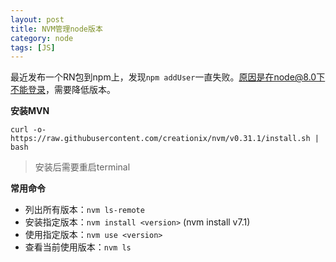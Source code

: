 ```yaml
---
layout: post
title: NVM管理node版本
category: node
tags: [JS]
---
```


最近发布一个RN包到npm上，发现`npm addUser`一直失败。原因是在node@8.0下不能登录，需要降低版本。

**安装MVN**

~~~
curl -o- https://raw.githubusercontent.com/creationix/nvm/v0.31.1/install.sh | bash
~~~

> 安装后需要重启terminal

**常用命令**

* 列出所有版本：`nvm ls-remote`
* 安装指定版本：`nvm install <version>` (nvm install v7.1)
* 使用指定版本：`nvm use <version>`
* 查看当前使用版本：`nvm ls`



